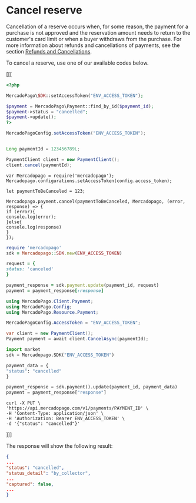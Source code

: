 # Cancel reserve

Cancellation of a reserve occurs when, for some reason, the payment for a purchase is not approved and the reservation amount needs to return to the customer's card limit or when a buyer withdraws from the purchase. For more information about refunds and cancellations of payments, see the section [Refunds and Cancellations](/developers/en/docs/checkout-bricks/additional-content/cancellations-and-refunds).

To cancel a reserve, use one of our available codes below.

[[[
```php
<?php

MercadoPago\SDK::setAccessToken("ENV_ACCESS_TOKEN");

$payment = MercadoPago\Payment::find_by_id($payment_id);
$payment->status = "cancelled";
$payment->update();
?>
```
```java
MercadoPagoConfig.setAccessToken("ENV_ACCESS_TOKEN");


Long paymentId = 123456789L;

PaymentClient client = new PaymentClient();
client.cancel(paymentId);
```
```node
var Mercadopago = require('mercadopago');
Mercadopago.configurations.setAccessToken(config.access_token);

let paymentToBeCanceled = 123;

Mercadopago.payment.cancel(paymentToBeCanceled, Mercadopago, (error, response) => {
if (error){
console.log(error);
}else{
console.log(response)
}
});
```
```ruby
require 'mercadopago'
sdk = Mercadopago::SDK.new(ENV_ACCESS_TOKEN)

request = {
status: 'canceled'
}

payment_response = sdk.payment.update(payment_id, request)
payment = payment_response[:response]
```
```csharp
using MercadoPago.Client.Payment;
using MercadoPago.Config;
using MercadoPago.Resource.Payment;

MercadoPagoConfig.AccessToken = "ENV_ACCESS_TOKEN";

var client = new PaymentClient();
Payment payment = await client.CancelAsync(paymentId);
```
```python
import market
sdk = Mercadopago.SDK("ENV_ACCESS_TOKEN")

payment_data = {
"status": "cancelled"
}

payment_response = sdk.payment().update(payment_id, payment_data)
payment = payment_response["response"]
```
```curl
curl -X PUT \
'https://api.mercadopago.com/v1/payments/PAYMENT_ID' \
-H 'Content-Type: application/json' \
-H 'Authorization: Bearer ENV_ACCESS_TOKEN' \
-d '{"status": "cancelled"}'
```
]]]

The response will show the following result:

```json
{
...
"status": "cancelled",
"status_detail": "by_collector",
...
"captured": false,
...
}
```